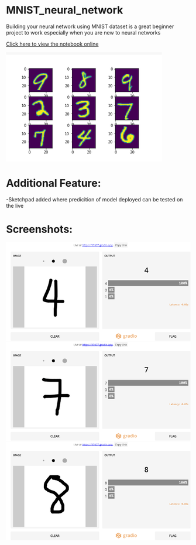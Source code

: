 # MNIST_neural_network
Building your neural network using MNIST dataset is a great beginner project to work especially when you are new to neural networks

[Click here to view the notebook online](https://jovian.ai/unaveenj/mnist-with-sketchpad)

![Alt Text](mnist.png)

# Additional Feature: 
-Sketchpad added where predicition of model deployed can be tested on the live

# Screenshots:
![Alt Text](screenshot.png)
![Alt Text](7.png)
![Alt Text](8.png)

